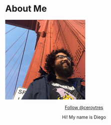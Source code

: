 # About Me

<img src="images/me.jpg" style="width:256px;height:256px;">

<p style="text-align: center;"><a href="https://twitter.com/ceroytres?ref_src=twsrc%5Etfw" class="twitter-follow-button" data-show-count="false">Follow @ceroytres</a><script async src="https://platform.twitter.com/widgets.js" charset="utf-8"></script></p>

<p style="text-align: center;">Hi! My name is Diego</p>
